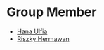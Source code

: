 # Group Member
- <a href="https://github.com/applepie25">Hana Ulfia</a>
- <a href="github.com/riszkyhermawan">Riszky Hermawan</a>
